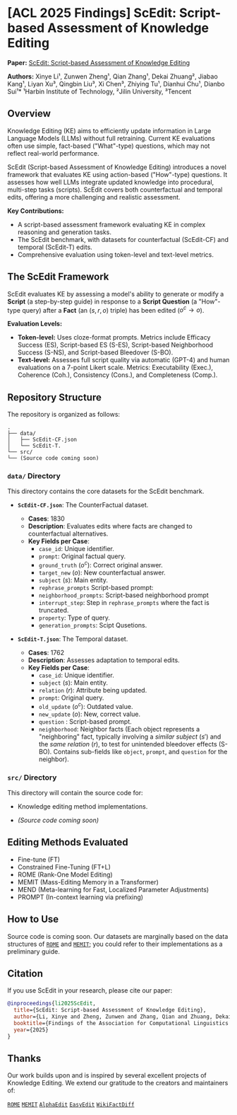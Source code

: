 # [ACL 2025 Findings] ScEdit: Script-based Assessment of Knowledge Editing

**Paper:** [ScEdit: Script-based Assessment of Knowledge Editing](https://arxiv.org/abs/2505.23291)

**Authors:** Xinye Li¹, Zunwen Zheng¹, Qian Zhang¹, Dekai Zhuang², Jiabao Kang¹, Liyan Xu³, Qingbin Liu³, Xi Chen³, Zhiying Tu¹, Dianhui Chu¹, Dianbo Sui¹*
¹Harbin Institute of Technology, ²Jilin University, ³Tencent

## Overview

Knowledge Editing (KE) aims to efficiently update information in Large Language Models (LLMs) without full retraining. Current KE evaluations often use simple, fact-based ("What"-type) questions, which may not reflect real-world performance.

ScEdit (Script-based Assessment of Knowledge Editing) introduces a novel framework that evaluates KE using action-based ("How"-type) questions. It assesses how well LLMs integrate updated knowledge into procedural, multi-step tasks (scripts). ScEdit covers both counterfactual and temporal edits, offering a more challenging and realistic assessment.

**Key Contributions:**
* A script-based assessment framework evaluating KE in complex reasoning and generation tasks. 
* The ScEdit benchmark, with datasets for counterfactual (ScEdit-CF) and temporal (ScEdit-T) edits. 
* Comprehensive evaluation using token-level and text-level metrics. 

## The ScEdit Framework

ScEdit evaluates KE by assessing a model's ability to generate or modify a **Script** (a step-by-step guide) in response to a **Script Question** (a "How"-type query) after a **Fact** (an $(s,r,o)$ triple) has been edited ($o^c \rightarrow o$).

**Evaluation Levels:**
* **Token-level:** Uses cloze-format prompts. Metrics include Efficacy Success (ES), Script-based ES (S-ES), Script-based Neighborhood Success (S-NS), and Script-based Bleedover (S-BO).
* **Text-level:** Assesses full script quality via automatic (GPT-4) and human evaluations on a 7-point Likert scale. Metrics: Executability (Exec.), Coherence (Coh.), Consistency (Cons.), and Completeness (Comp.).


## Repository Structure


The repository is organized as follows:
```
.
├── data/
│   ├── ScEdit-CF.json
│   └── ScEdit-T.
└── src/
└── (Source code coming soon)
```

### `data/` Directory

This directory contains the core datasets for the ScEdit benchmark.

* **`ScEdit-CF.json`**: The CounterFactual dataset.
    * **Cases**: 1830
    * **Description**: Evaluates edits where facts are changed to counterfactual alternatives.
    * **Key Fields per Case**:
        * `case_id`: Unique identifier.
        * `prompt`: Original factual query.
        * `ground_truth` ($o^c$): Correct original answer.
        * `target_new` ($o$): New counterfactual answer.
        * `subject` ($s$): Main entity.
        * `rephrase_prompts` Script-based prompt: 
        * `neighborhood_prompts`: Script-based neighborhood prompt
        * `interrupt_step`: Step in `rephrase_prompts` where the fact is truncated.
        * `property`: Type of query.
        * `generation_prompts`: Scipt Qusetions.

* **`ScEdit-T.json`**: The Temporal dataset.
    * **Cases**: 1762
    * **Description**: Assesses adaptation to temporal edits.
    * **Key Fields per Case**:
        * `case_id`: Unique identifier.
        * `subject` ($s$): Main entity.
        * `relation` ($r$): Attribute being updated.
        * `prompt`: Original query.
        * `old_update` ($o^c$): Outdated value.
        * `new_update` ($o$): New, correct value.
        * `question` : Script-based prompt.
        * `neighborhood`: Neighbor facts (Each object represents a "neighboring" fact, typically involving a *similar subject* ($s'$) and the *same relation* ($r$), to test for unintended bleedover effects (S-BO). Contains sub-fields like `object`, `prompt`, and `question` for the neighbor).



### `src/` Directory

This directory will contain the source code for:
* Knowledge editing method implementations.

* *(Source code coming soon)*


## Editing Methods Evaluated

* Fine-tune (FT)
* Constrained Fine-Tuning (FT+L)
* ROME (Rank-One Model Editing)
* MEMIT (Mass-Editing Memory in a Transformer)
* MEND (Meta-learning for Fast, Localized Parameter Adjustments)
* PROMPT (In-context learning via prefixing)

## How to Use

Source code is coming soon. Our datasets are marginally based on the data structures of [`ROME`](https://github.com/kmeng01/rome) and 
[`MEMIT`](https://github.com/kmeng01/memit); you could refer to their implementations as a preliminary guide.

## Citation

If you use ScEdit in your research, please cite our paper:

```bibtex
@inproceedings{li2025ScEdit,
  title={ScEdit: Script-based Assessment of Knowledge Editing},
  author={Li, Xinye and Zheng, Zunwen and Zhang, Qian and Zhuang, Dekai and Kang, Jiabao and Xu, Liyan and Liu, Qingbin and Chen, Xi and Tu, Zhiying and Chu, Dianhui and Sui, Dianbo},
  booktitle={Findings of the Association for Computational Linguistics: ACL 2025},
  year={2025}
}
```
## Thanks
Our work builds upon and is inspired by several excellent projects of Knowledge Editing. We extend our gratitude to the creators and maintainers of:

[`ROME`](https://github.com/kmeng01/rome)
[`MEMIT`](https://github.com/kmeng01/memit)
[`AlphaEdit`](https://github.com/jianghoucheng/AlphaEdit)
[`EasyEdit`](https://github.com/zjunlp/EasyEdit)
[`WikiFactDiff`](https://github.com/Orange-OpenSource/WikiFactDiff)